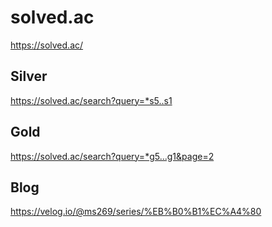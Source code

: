 # solved.ac

<https://solved.ac/>

## Silver

<https://solved.ac/search?query=*s5..s1>

## Gold

<https://solved.ac/search?query=*g5...g1&page=2>

## Blog

<https://velog.io/@ms269/series/%EB%B0%B1%EC%A4%80>
